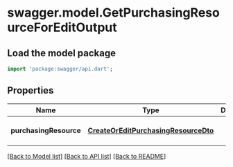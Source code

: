 # swagger.model.GetPurchasingResourceForEditOutput

## Load the model package
```dart
import 'package:swagger/api.dart';
```

## Properties
Name | Type | Description | Notes
------------ | ------------- | ------------- | -------------
**purchasingResource** | [**CreateOrEditPurchasingResourceDto**](CreateOrEditPurchasingResourceDto.md) |  | [optional] [default to null]

[[Back to Model list]](../README.md#documentation-for-models) [[Back to API list]](../README.md#documentation-for-api-endpoints) [[Back to README]](../README.md)


